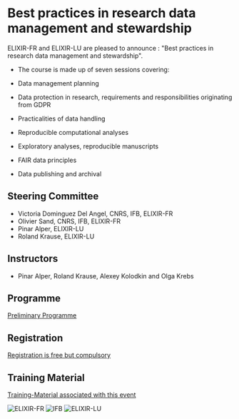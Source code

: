 # Best practices in research data management and stewardship

ELIXIR-FR and ELIXIR-LU are pleased to announce : "Best practices in research data management and stewardship".
* The course is made up of seven sessions covering:

* Data management planning
* Data protection in research, requirements and responsibilities originating from GDPR
* Practicalities of data handling
* Reproducible computational analyses
* Exploratory analyses, reproducible manuscripts
* FAIR data principles
* Data publishing and archival

## Steering Committee

* Victoria Dominguez Del Angel, CNRS, IFB, ELIXIR-FR
* Olivier Sand, CNRS, IFB, ELIXIR-FR
* Pinar Alper, ELIXIR-LU
* Roland Krause, ELIXIR-LU

## Instructors

* Pinar Alper, Roland Krause, Alexey Kolodkin and Olga Krebs

## Programme
[Preliminary Programme](Programme.md)

## Registration
[Registration is free but compulsory](Registration.md)

## Training Material
[Training-Material associated with this event](Taining_Material.md)

![ELIXIR-FR](https://ifb-elixirfr.github.io/ELIXIR-DMP-DS-training/elixir_fr_2.jpg) ![IFB](https://ifb-elixirfr.github.io/ReproHackathon/logo-ifb.png) ![ELIXIR-LU](https://ifb-elixirfr.github.io/ELIXIR-DMP-DS-training/elixir-luxembourg-logo-1.jpg)
